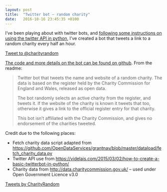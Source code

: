 ```yaml
---
layout: post
title:  "Twitter bot – random charity"
date:   2016-10-16 23:45:35 +0100
---
```


I’ve been playing about with twitter bots, and [following some instructions on using the twitter API in python](https://videlais.com/2015/03/02/how-to-create-a-basic-twitterbot-in-python/), I’ve created a bot that tweets a link to a random charity every half an hour.

<a href="https://twitter.com/intent/tweet?screen_name=charityrandom&ref_src=twsrc%5Etfw" class="twitter-mention-button" data-show-count="false">Tweet to @charityrandom</a><script async src="//platform.twitter.com/widgets.js" charset="utf-8"></script>

[The code and more details on the bot can be found on github](https://github.com/drkane/random-charity-bot). From the readme:

> Twitter bot that tweets the name and website of a random charity. The data is based on the register held by the Charity Commission for England and Wales, released as open data.
>
> The bot randomly selects an active charity from the register, and tweets it. If the website of the charity is known it tweets that too, otherwise it gives a link to the official register entry for that charity.
>
> This bot isn’t affiliated with the Charity Commission, and gives no endorsement of the charities tweeted.

Credit due to the following places:

- Fetch charity data script adapted from <https://github.com/OpenDataServices/grantnav/blob/master/dataload/fetch_charity_data.py>
- Twitter API use from <https://videlais.com/2015/03/02/how-to-create-a-basic-twitterbot-in-python/>
- Charity data from <http://data.charitycommission.gov.uk/> – used under Open Government Licence v3.0

<a class="twitter-timeline" href="https://twitter.com/CharityRandom?ref_src=twsrc%5Etfw">Tweets by CharityRandom</a> <script async src="//platform.twitter.com/widgets.js" charset="utf-8"></script>